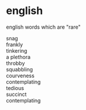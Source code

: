 # english
english words which are "rare"

snag <br>
frankly <br>
tinkering <br>
a plethora <br>
throbby <br>
squabbling <br>
courveness <br>
contemplating <br>
tedious <br>
succinct <br>
contemplating <br>
